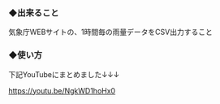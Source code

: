 ### ◆出来ること
気象庁WEBサイトの、1時間毎の雨量データをCSV出力すること

### ◆使い方

下記YouTubeにまとめました↓↓↓

https://youtu.be/NgkWD1hoHx0

